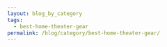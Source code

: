 ```yaml
---
layout: blog_by_category
tags:
  - best-home-theater-gear
permalink: /blog/category/best-home-theater-gear/
---
```



